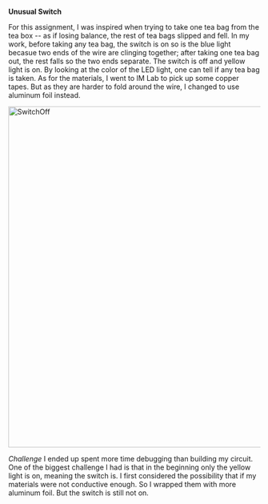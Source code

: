**Unusual Switch**

For this assignment, I was inspired when trying to take one tea bag from the tea box -- as if losing balance, the rest of tea bags slipped and fell. In my work, 
before taking any tea bag, the switch is on so is the blue light becasue two ends of the wire are clinging together; after taking one tea bag out, the rest falls so the two ends separate. The switch is off and yellow light is on. By looking at the color of the LED light, one can tell if any tea bag is taken. As for the materials, I went to IM Lab to pick up some copper tapes. But as they are harder to fold around the wire, I changed to use aluminum foil instead. 

<img width="681" alt="SwitchOff" src="https://user-images.githubusercontent.com/89835320/140259347-40c5b443-7a4c-4847-8d08-6f0f8025d67d.png">


*Challenge*
I ended up spent more time debugging than building my circuit. One of the biggest challenge I had is that in the beginning only the yellow light is on, meaning the switch is. I first considered the possibility that if my materials were not conductive enough. So I wrapped them with more aluminum foil. But the switch is still not on. 

